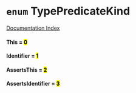 # `enum` TypePredicateKind

[Documentation Index](../README.md)

#### This = <mark>0</mark>



#### Identifier = <mark>1</mark>



#### AssertsThis = <mark>2</mark>



#### AssertsIdentifier = <mark>3</mark>



